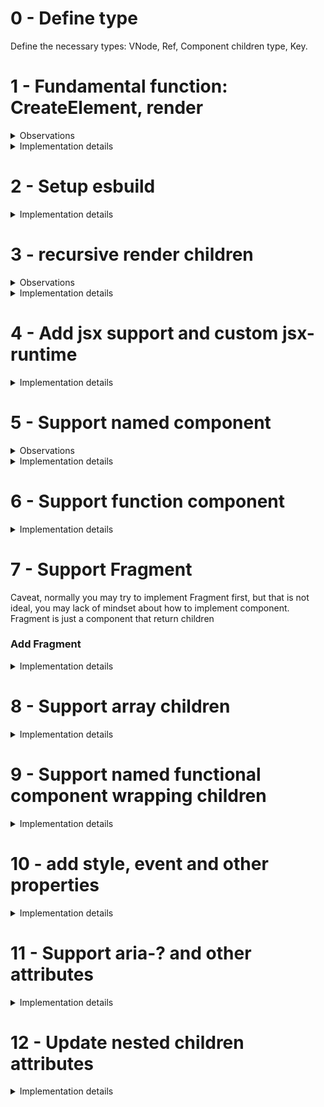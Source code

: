 # 0 - Define type

Define the necessary types: VNode, Ref, Component children type, Key.

# 1 - Fundamental function: CreateElement, render

<details>
  <summary>Observations</summary>
- Observations

- key and ref are necessary but ugly(They are fundamental as same as props but move out of props to make diff algorithm easier to write)

- Questions
  - How to make the function very easy to understand?
  </details>

<details>
  <summary>Implementation details</summary>

- We want our element to have same shapte

```js

// We don't want this
{
  type: "div",
  props: {
    children: [
      {
        type: "h1",
        props: {
          children: ["This is a Text node"]
        }
      }
    ]
  }
}

// We want this
{
  type: "div",
  props: {
    children: [
      {
        type: "h1",
        props: {
          children: [
            {
              type: "text",
              props: {
                nodeValue: "This is a Text node"
                children: []
              }
            }
          ]
        }
      }
    ]
  }
}
```

### CreateElement

```js
export const createElement = (
  type: string,
  props: Record<string, any> | null | undefined,
  ...children: ComponentChildren
): VNode<Record<string, any>> => {
  // <snip>
  return vNode;
};
```

The reason we name parameters other than type and props to children is because jsx

```js
// JSX in
const profile = (
  <div>
    <img src="avatar.png" className="profile" />
    <h3>{[user.firstName, user.lastName].join(" ")}</h3>
  </div>
);

// JSX out
const profile = React.createElement(
  "div",
  null,
  React.createElement("img", { src: "avatar.png", className: "profile" }),
  React.createElement("h3", null, [user.firstName, user.lastName].join(" "))
);
```

### render

- Text, SVG and element.
- Recursive append children. - Very deep recursion may cause stackoverflow.
</details>

# 2 - Setup esbuild

<details>
  <summary>Implementation details</summary>

- Install deps: `yarn add -D esbuild esbuild-node-externals`
- Make sure your tsconfig is correct

```json
{
  "compilerOptions": {
    "target": "es5",
    "lib": ["dom", "dom.iterable", "esnext"],
    "allowJs": true,
    "skipLibCheck": true,
    "forceConsistentCasingInFileNames": true,
    "esModuleInterop": true,
    "module": "esnext",
    "moduleResolution": "node",
    "resolveJsonModule": true,
    "isolatedModules": true,
    "jsx": "react-jsx",
    "incremental": true,
    "declaration": true,
    "sourceMap": true,
    "outDir": "build",
    "emitDeclarationOnly": true // Don't generate js file, we use rollup to do that
  },
  "include": ["**/*.ts", "**/*.tsx"]
}
```

- Add esbuild script

```js
const esbuild = require("esbuild");

// Automatically exclude all node_modules from the bundled version
const { nodeExternalsPlugin } = require("esbuild-node-externals");

esbuild
  .build({
    entryPoints: ["./src/index.ts"],
    outfile: "build/index.js",
    bundle: true,
    minify: true,
    format: "esm",
    sourcemap: true,
    target: "esnext",
    plugins: [nodeExternalsPlugin()],
  })
  .catch(() => process.exit(1));
```

</details>

# 3 - recursive render children

<details>
  <summary>Observations</summary>
- Observations
  - render's recursion is beautiful but may cause stackoverflow, how to deal with that?
</details>

<details>
  <summary>Implementation details</summary>

```js
(vNode.props.children || []).forEach((child) => render(child, element));
```

</details>

# 4 - Add jsx support and custom jsx-runtime

<details>
  <summary>Implementation details</summary>

### export jsx-runtime for others to use

- We borrow jsx type from @types/react
- We overwrite default jsx function with tsconfig

```js
// At core entrypoint, we need to export the jsx function we want vite to use

import { createElement } from "./create-element";
import { render } from "./reconcile";

export * from "./constant";
export { createElement, createElement as h, render };

// At app tsconfig, we need to specific which jsx-function to use

{
  "compilerOptions": {
    "jsx": "react",
    "jsxFactory": "h",
    "jsxFragmentFactory": "Fragment"
  },
}
```

- This process is a little bit magical, you can confirm this behavior by insert some console.log in your `createElement` or replace custom jsx-function with regular react-jsx, because you doesn't install react, this will throw error

```json
// tsconfig.json
{
  "compilerOptions": {
    "jsx": "react-jsx"
  }
}
```

### Export jsx-runtime.js file for other usage

```js
import { createElement, Fragment } from "./src/create-element";
export { createElement as jsx, createElement as jsxs, Fragment };
```

```js
// at package.json

{
  "exports": {
    ".": {
      "import": "./build/index.js",
      "require": "./build/index.js"
    },
    "./jsx-runtime": {
      "import": "./jsx-runtime.js",
      "require": "./jsx-runtime.js"
    }
  },
}
```

### With Vite config

The method above can achieve our goal, but we have to manually import our namespace, in order to access createElement function.

We could leverage vite to help us, in this way we don't need to manually import anymore

```js
// vite.config.js

import { defineConfig } from "vite";

// https://vitejs.dev/config/
export default defineConfig({
  esbuild: {
    jsxFactory: "_jsx",
    jsxFragment: "_jsxFragment",

    // We use import as to avoid duplicate identifier
    jsxInject: `import { createElement as _jsx, Fragment as _jsxFragment } from "@huyu/core";`,
  },
});
```

```json
// tsconfig.json
{
  "compilerOptions": {
    "jsx": "preserve"
  }
}
```

#### Reference

- [React - Introducing the New JSX Transform](https://reactjs.org/blog/2020/09/22/introducing-the-new-jsx-transform.html)
- [Vite features - JSX](https://vitejs.dev/guide/features.html#jsx)
- [esbuild - support react 17 jsx issue](https://github.com/evanw/esbuild/issues/334#issuecomment-1054699157)
</details>

# 5 - Support named component

<details>
  <summary>Observations</summary>

- Observations
  - It's not that elegant to do the if...condition to render vNode
  - Looks like other lib, fre.js and preact.js all have some abstract layer to make this much more performant or elegant
  - On the other hand, this method is very easy to read.

</details>

<details>
  <summary>Implementation details</summary>

when we have sytax like

```js
<MyButton color="blue" shadowSize={2}>
  Click Me
</MyButton>
```

it compiles to

```js
React.createElement(MyButton, { color: "blue", shadowSize: 2 }, "Click Me");
```

This is why the VNode["type"] will have type like this

```js
const Component = <div>component</div>

console.log(<Component />)
// -- After JSX transformation --
// Type is component's element
{
  "type": {
    "type": "div",
    "props": {
      "children": [
        {
          "type": "text",
          "props": {
              "children": [],
              "nodeValue": "component"
          }
        }
      ]
    }
  },
  "props": {
      "children": []
  }
}
```

Because jsx expression can only have one parent, so if we change component like this, the props.children will still be empty

```js
const Component = (
  <div>
    <span>component</span>
    <div>hi</div>
  </div>
);

console.log(<Component />)

// -- After JSX transformation --
{
  "type": {
    "type": "div",
    "props": {
      "children": [
        {
          "type": "span",
          "props": {
            "children": [
              {
                "type": "text",
                "props": {
                  "children": [],
                  "nodeValue": "component"
                }
              }
            ]
          }
        },
        {
          "type": "div",
          "props": {
            "children": [
              {
                "type": "text",
                "props": {
                  "children": [],
                  "nodeValue": "hi"
                }
              }
            ]
          }
        }
      ]
    }
  },
  "props": {
    "children": []
  }
}
```

When we encounter element like this, we have to recognize type as element

```js
export const render = (vNode: VNode, ownerDom: Element | null | Text) => {
  let element: Text | Element;
  let wip: VNode

  if (typeof vNode.type === "function") {
    console.log("hi i am function component");
  } else if (typeof vNode.type === "object") {
    console.log("hi i am named component");
    wip = vNode.type;
  } else {
    wip = vNode;
  }

  let wipType = wip.type as string;

  if (wipType === TEXT_ELEMENT) {
    element = document.createTextNode(
      (wip as VNode<{ nodeValue: string }>).props.nodeValue
    );
  } else if (wipType === SVG_ELEMENT) {
    element = document.createElementNS("http://www.w3.org/2000/svg", wipType);
  } else {
    element = document.createElement(wipType);
  }
  // <--snip-->
};

```

#### Reference

- [Babel-test: try how babel compile jsx](https://babeljs.io/repl/#?browsers=defaults%2C%20not%20ie%2011%2C%20not%20ie_mob%2011&build=&builtIns=false&corejs=3.21&spec=false&loose=false&code_lz=GYVwdgxgLglg9mABACwKYBt1wBQEpEDeAUIogE6pQhlIA8AJjAG4B8AEhlogO5xnr0AhLQD0jVgG4iAXyJA&debug=false&forceAllTransforms=false&shippedProposals=false&circleciRepo=&evaluate=false&fileSize=false&timeTravel=false&sourceType=module&lineWrap=true&presets=react&prettier=false&targets=&version=7.17.9&externalPlugins=&assumptions=%7B%7D)
</details>

# 6 - Support function component

<details>
  <summary>Implementation details</summary>

- Function components are different from named and normal component
  - Children come from running the function instead of getting them directly from the props

the wip comes from running the function component

```js
import { SVG_ELEMENT, TEXT_ELEMENT } from "./constant";
import { FC, VNode } from "./type";

export const render = (vNode: VNode, ownerDom: Element | null | Text) => {
  let element: Text | Element;
  let wip: VNode;

  if (typeof vNode.type === "function") {
    console.log("hi i am function component");

    // Run the function component to get the children
    wip = vNode.type(vNode.props);

  } else if (typeof vNode.type === "object") {
    console.log("hi i am named component");
    wip = vNode.type;
  } else {
    wip = vNode;
  }

  let wipType = wip.type as string;

  if (wipType === TEXT_ELEMENT) {
    element = document.createTextNode(
      (wip as VNode<{ nodeValue: string }>).props.nodeValue
    );
  } else if (wipType === SVG_ELEMENT) {
    element = document.createElementNS("http://www.w3.org/2000/svg", wipType);
  } else {
    element = document.createElement(wipType);
  }

  // <--snip-->
};
```

</details>

# 7 - Support Fragment

Caveat, normally you may try to implement Fragment first, but that is not ideal, you may lack of mindset about how to implement component. Fragment is just a component that return children

### Add Fragment

<details>
  <summary>Implementation details</summary>

Fragment is just a function which return children

```js
// Add Fragment
export const Fragment = (props) => {
  return props.children;
};

// Use Fragment
const Test = (
  <Fragment key={"test"}>
    <div>test</div>
  </Fragment>
);
render(Test, document.getElementById("root"));
```

Here is fragment object after being processed by `createElement`

```js


const Frag = (
  <Fragment>
    <div>hi</div>
  </Fragment>
);

// console.log(Frag)

{
  "props": {
    "children": [
      {
        "type": "div",
        "props": {
          "children": [
            {
              "type": "text",
              "props": {
                  "children": [],
                  "nodeValue": "hi"
              }
            }
          ]
        }
      }
    ]
  }
}

// console.log(<Frag />)

{
  "type": {
    "props": {
      "children": [
        {
          "type": "div",
          "props": {
            "children": [
              {
                "type": "text",
                "props": {
                    "children": [],
                    "nodeValue": "hi"
                }
              }
            ]
          }
        }
      ],
      // This is the fragment function component type
      type: e=>e.children
    }
  },
  "props": {
    "children": []
  }
}

```

The processing tree before this section is

- if (type=function) function component -> running function and get the children
- if (type=object) named component -> recognize type as element
- if (type=string) normal component -> process

We need to have better processing tree

- if (type=function) function component
  - if (that_type=object) named compont
  - if (that_type=string) normal component
- if (type=object) named component
  - if (that_type=function) function component
  - if (that_type=string) normal component
- if (type=string) named component

This section will try to accomplish the following

- The flow will be: jsx -> createElement -> createVNode(recursive generate VNode) -> reconcile -> createDOM/updateDOM
- Simplize createElement function
- Accept array as render target
- Flatten array

### createVDom

Recursive function to implement better processing tree

```js
export const createVDom = (element: HuyuElement) => {
  if (typeof element.type === "string") {
    return element;
  }

  if (Array.isArray(element)) {
    return element.map(createVDom).flat();
  }

  if (element.type instanceof Function) {
    return createVDom(element.type(element.props));
  }

  if (element.type instanceof Object) {
    return createVDom(element.type);
  }
};
```

### createDom

Recursive function to create DOM including accept array as created target

```js
export const createDOM = (vDom: VDom, ownerDom: Element | null | Text) => {
  if (Array.isArray(vDom)) {
    return vDom.map((d) => createDOM(d, ownerDom));
  }
  let element: Text | Element;

  if (vDom.type === TEXT_ELEMENT) {
    element = document.createTextNode(
      (vDom as VNode<{ nodeValue: string }>).props.nodeValue
    );
  } else if (vDom.type === SVG_ELEMENT) {
    element = document.createElementNS("http://www.w3.org/2000/svg", vDom.type);
  } else {
    element = document.createElement(vDom.type as string);
  }

  (vDom.props.children || []).forEach((child) => createDOM(child, element));

  if (!ownerDom) {
    return element;
  } else {
    return ownerDom.appendChild(element);
  }
};
```

### New render API

```js
export const render = (
  huyuElement: HuyuElement,
  ownerDom: Element | null | Text
) => {
  let vDom = createVDom(huyuElement);
  return createDOM(vDom, ownerDom);
};
```

</details>

# 8 - Support array children

<details>
  <summary>Implementation details</summary>

```js
// component
const Foo = (
  <div>
    {[0, 1].map((e) => (
      <p>{`hi-${e}`}</p>
    ))}
  </div>
);

// -- After JSX transformation --

{
  "type": "div",
  "key": null,
  "ref": null,
  "props": {
    "children": [ // this is a nested list, in different implementation of react may cause error
      [
        {
          "type": "p",
          "key": null,
          "ref": null,
          "props": {
            "children": [
              {
                "type": "text",
                "key": null,
                "ref": null,
                "props": {
                  "nodeValue": "hi-0",
                  "children": []
                }
              }
            ]
          }
        },
        {
          "type": "p",
          "key": null,
          "ref": null,
          "props": {
            "children": [
              {
                "type": "text",
                "key": null,
                "ref": null,
                "props": {
                  "nodeValue": "hi-1",
                  "children": []
                }
              }
            ]
          }
        }
      ]
    ]
  }
}
```

we use this line to solve list problem

```js
// reconcile

export const createDOM = (vDom: VDom, ownerDom: Element | null | Text) => {
  if (Array.isArray(vDom)) {
    return vDom.map((d) => createDOM(d, ownerDom));
  }

  //<-- snip -->
};
```

You could also flatten the whole structure beforehand, but we choose to leave it for further usage.

```js
export const createElement = (
  type: string | object | FC<any>,
  props: Record<string, any> | null | undefined,
  ...children: ComponentChildren
) => {
  //<-- snip -->

  // We can flat children here, but for the purpose of this project, we leave nested list for
  // further usage.

  let kids =
    children.length > 0
      ? children.map((child) =>
          child instanceof Object ? child : createTextElement(child)
        )
      : [];

  //<-- snip -->
};
```

</details>

# 9 - Support named functional component wrapping children

<details>
  <summary>Implementation details</summary>

Function component wrap with children is relative easy, we just run it and everything is done.

```js
// component
const Foo = (props) => {
  return <div>{props.children}</div>;
};

// -- After JSX transformation --
// console.log(Foo)

(props) => {
  return /* @__PURE__ */ _jsx("div", null, props.children);
}

// -- After JSX transformation --
// console.log(<Foo />)

{
  "type": (props) => {...}
  "key": null,
  "ref": null,
  "props": {
      "children": []
  }
}
```

</details>

# 10 - add style, event and other properties

<details>
  <summary>Implementation details</summary>

### Add style

```js
const Foo = () => {
  return <div style={{ color: "blue" }}>hi</div>;
};

// -- After JSX transformation --
// console.log(Foo)

() => {
  return /* @__PURE__ */ _jsx("div", {
    style: { color: "blue" }
  }, "hi");
}

// -- After JSX transformation --
// console.log(<Foo />)

{
  "type": () => {...}
  "key": null,
  "ref": null,
  "props": {
      "children": []
  }
}
```

We need to have a centralize place to call multiple update functions

```js
const updateDom = (dom: DOM, props) => {
  for (const [key, value] of Object.entries(props)) {
    console.log(key);
    if (key === "children") {
    } else if (key.startsWith("on")) {
      updateDomEvent(dom, key, value);
    } else if (key === "style") {
      updateDomStyle(dom, value);
    } else {
      updateDomAttribute(dom, key, value);
    }
  }
};
```

Then we have to update the style

```js
const updateDomStyle = (dom: DOM, style) => {
  for (const [key, value] of Object.entries(style)) {
    dom["style"][key] = value;
  }
};
```

Finally, our render method will call updateDom

```js
export const render = (huyuElement: HuyuElement, ownerDom: DOM) => {
  let vDom = createVDom(huyuElement);
  let dom = createDom(vDom, ownerDom);
  updateDom(dom, huyuElement.props);
  return dom;
};
```

### Add event listener and other attributes

In this way, we could update style, event and other attributes are almost the same

```js
const updateDomEvent = (dom: DOM, eventName: string, event) => {
  dom.addEventListener(eventName.toLowerCase().substring(2), event);
};
```

```js
const updateDomAttribute = (dom: DOM, attributeName, attribute) => {
  dom[attributeName] = attribute;
};
```

</details>

# 11 - Support aria-? and other attributes

<details>
  <summary>Implementation details</summary>

In previous section, although we could add attributes, but if we encounter something like this, it will failed to update the attribue

```js
const Bar = () => {
  return (
    <button
      key="bar"
      className="hi"
      aria-label="foo"
      disabled={true}
      style={{
        width: "100px",
        display: "flex",
        padding: "12px",
        backgroundColor: "grey",
        color: "white",
      }}
      onClick={() => {
        console.log("hello");
      }}
    >
      <p style={{ margin: "0 auto", color: "honeydew" }}>Click me</p>
    </button>
  );
};
```

Here is how we set these attributes.

```js
const updateDomAttribute = (dom: DOM, key, value) => {
  dom[key] = value;
};
```

The caveat is, for convience, some dom object have pre-defined property outside or attributes, such as style and HTMLInputElement have aria-? attributes.

It all depends on the type of the element which is not reliable, for our usage, we better directly set the attributes.

```js
const updateDomAttribute = (dom: DOM, key, value) => {
  (dom as SVGSVGElement | HTMLElement).setAttribute(key, value);
};
```

Besides that, we want to avoid directly set key and ref attributes on dom

```js
const updateDom = (dom: DOM, props) => {
  for (const [key, value] of Object.entries(props)) {
    if (key === "children") {
    } else if (key.startsWith("on")) {
      updateDomEvent(dom, key, value);
    } else if (key === "style") {
      updateDomStyle(dom, value);
    } else {
      if (key === "key" || key === "ref") {
        // <---- we add this line
        continue;
      }
      updateDomAttribute(dom, key, value);
    }
  }
};
```

### Further reading

- [SO: When to use setAttribute vs .attribute= in JavaScript?](https://stackoverflow.com/questions/3919291/when-to-use-setattribute-vs-attribute-in-javascript)

</details>

# 12 - Update nested children attributes

<details>
  <summary>Implementation details</summary>

In previous section we can update first layer of DOM, but we can't update children's dom

```js
const Bar = () => {
  return (
    <button
      style={{
        width: "100px",
        display: "flex",
        padding: "12px",
        backgroundColor: "grey",
        color: "white",
      }}
    >
      /* this won't show */
      <p style={{ margin: "0 auto", color: "honeydew" }}>Click me</p>
    </button>
  );
};
```

The reason is quite simple, at previous section, in order to simplify the code flow, we put updateDOM out of recursive loop

```js
export const render = (huyuElement: HuyuElement, ownerDom: DOM | null) => {
  let vDom = createVDom(huyuElement);
  let dom = createDom(vDom, ownerDom); // <-- this is where the recursive loop occured
  updateDom(dom, vDom.props);
  return dom;
};
```

We have to bring it back to recursive loop

```js
const createDom = (vDom: VDom, ownerDom: DOM) => {
  if (Array.isArray(vDom)) {
    return vDom.map((d) => createDom(d, ownerDom));
  }

  let element: HTMLElement | Text | SVGSVGElement;

  if (vDom.type === TEXT_ELEMENT) {
    element = document.createTextNode(
      (vDom as VNode<{ nodeValue: string }>).props.nodeValue
    );
  } else if (vDom.type === SVG_ELEMENT) {
    element = document.createElementNS("http://www.w3.org/2000/svg", vDom.type);
  } else {
    element = document.createElement(vDom.type as string);
  }

  if (vDom.type !== TEXT_ELEMENT) {
    updateDom(element, vDom.props);
  }

  (vDom.props.children || []).forEach((child) => createDom(child, element));

  if (!ownerDom) {
    return element;
  } else {
    return ownerDom.appendChild(element);
  }
};
```

Everything is working properly now.

# 13 - Render non-fragment wrapped function components

<details>
  <summary>Implementation details</summary>

This is how we render vDom

```js
export const createVDom = (element: HuyuElement) => {
  if (typeof element.type === "string") {
    console.log("isStr", element);
    return element;
  }

  if (Array.isArray(element)) {
    console.log("isArr", element);
    return element.map(createVDom);
  }

  if (element.type instanceof Function) {
    console.log("isFunc", element);
    return createVDom(element.type(element.props));
  }

  if (element.type instanceof Object) {
    console.log("isObj", element);
    return createVDom(element.type);
  }
};
```

It can process something like this, the process will be:

1. This is a function -> run function
2. Encounter Fragment -> this is a function -> run function
3. Return children is array -> render each child

```js
const Text = () => {
  return (
    <>
      <InputField />
      <Button />
    </>
  );
};
```

But it can't process something like this, the process will be:

1. This is a function -> run function
2. Encounter valid string type -> return element

So we leave these two child as function component, we forgot to render vDom for them

```js
const Text = () => {
  return (
    <div>
      <InputField />
      <Button />
    </div>
  );
};
```

We have to process these children too

```js
export const createVDom = (element: HuyuElement) => {
  if (typeof element.type === "string") {
    if (element.props.children.length > 0) {
      element.props.children = element.props.children.map(createVDom);
    }
    return element;
  }
  // <-- snip -->
};
```

</details>

# 14 - A playground test whole scenario

<details>
  <summary>Implementation details</summary>

### normal component

```js
const Foo = <div>foo</div>;
render(Foo, document.getElementById("root"));
```

### Named component

```js
const Foo = <div>foo</div>;
render(<Foo />, document.getElementById("root"));
```

### Functional component

```js
const Foo = () => {
  return <div>foo</div>;
};
render(<Foo />, document.getElementById("root"));
```

### Functional component wrapping children

```js
const Foo = (props) => {
  return <div>{props.children}</div>;
};
render(<Foo>bar</Foo>, document.getElementById("root"));
```

### Fragment

```js
const frag = () => {
  return (
    <Fragment>
      <div>foo</div>
      <div>bar</div>
    </Fragment>
  );
};
```

### named component wrap functional component

```js
const Foo = () => {
  return (
    <div>
      <InputField />
      <Button />
    </div>
  );
};
```

### array structure

```js
const WeirdArray = () => {
  return (
    <>
      {[
        <>
          <h1>hi</h1>
          <>
            <p>yes!</p>
          </>
        </>,
      ]}
    </>
  );
};
```

```js
const NestedArray = () => {
  return <div>{[<p>foo</p>, <p>bar</p>, [<p>baaa</p>, [<p>shit</p>]]]}</div>;
};
```

</details>

# 14 - Add Instance

# 15 - diff
